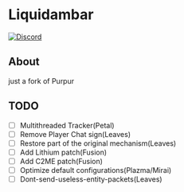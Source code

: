 # Liquidambar
[![Discord](https://img.shields.io/discord/891325967203729472?color=5865F2&label=discord&style=for-the-badge)](https://discord.gg/uQ4UXANnP2)
## About
just a fork of Purpur
## TODO
- [ ] Multithreaded Tracker(Petal)
- [ ] Remove Player Chat sign(Leaves)
- [ ] Restore part of the original mechanism(Leaves)
- [ ] Add Lithium patch(Fusion)
- [ ] Add C2ME patch(Fusion)
- [ ] Optimize default configurations(Plazma/Mirai)
- [ ] Dont-send-useless-entity-packets(Leaves)
